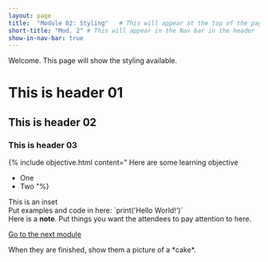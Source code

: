 ```yaml
---
layout: page
title:  "Module 02: Styling"   # This will appear at the top of the page
short-title: "Mod. 2" # This will appear in the Nav bar in the header
show-in-nav-bar: true
---
```


Welcome. This page will show the styling available.

# This is header 01
## This is header 02
### This is header 03

{% include objective.html content="
Here are some learning objective
- One
- Two
"%}


<div class="inset">
<div class="title">This is an inset</div>
Put examples and code in here:
`print('Hello World!')`
</div>

<div class="note">
  Here is a <b>note</b>. Put things you want the attendees to pay attention to here.
</div>

<a class="next-link" href="{{ site.baseurl }}/modules/02-styling">Go to the next module</a>

<div class="finished">
  When they are finished, show them a picture of a *cake*.
</div>
